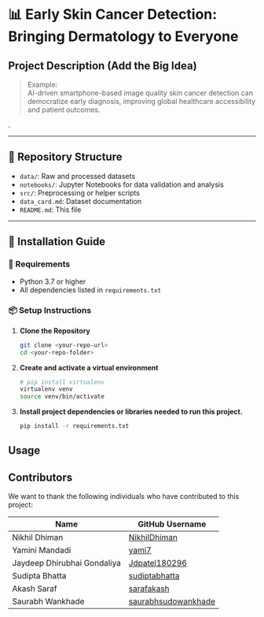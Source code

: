 # 📊 Early Skin Cancer Detection: Bringing Dermatology to Everyone

## Project Description (Add the Big Idea)

> Example:  
> AI-driven smartphone-based image quality  skin cancer detection can democratize early diagnosis, improving global healthcare accessibility and patient outcomes.

.

---

## 📂 Repository Structure
- `data/`: Raw and processed datasets
- `notebooks/`: Jupyter Notebooks for data validation and analysis
- `src/`: Preprocessing or helper scripts
- `data_card.md`: Dataset documentation
- `README.md`: This file

---

## 🚀 Installation Guide

### 🔧 Requirements
- Python 3.7 or higher  
- All dependencies listed in `requirements.txt`

### 📦 Setup Instructions

1. **Clone the Repository**
   ```bash
   git clone <your-repo-url>
   cd <your-repo-folder>
2. **Create and activate a virtual environment**

   ```bash
   # pip install virtualenv
   virtualenv venv
   source venv/bin/activate
   ```
3. **Install project dependencies or libraries needed to run this project.**

   ```bash
   pip install -r requirements.txt
   ```

## Usage

## Contributors

We want to thank the following individuals who have contributed to this project:


| Name | GitHub Username |
|---|---|
| Nikhil Dhiman | [NikhilDhiman](https://github.com/NikhilDhiman) |
| Yamini Mandadi | [yami7](https://github.com/yami7)  |
| Jaydeep Dhirubhai Gondaliya | [Jdpatel180296](https://github.com/Jdpatel180296)  |
| Sudipta Bhatta | [sudiptabhatta](https://github.com/sudiptabhatta)  |
| Akash Saraf | [sarafakash](https://github.com/sarafakash)  |
| Saurabh Wankhade | [saurabhsudowankhade](https://github.com/saurabhsudowankhade)  |
